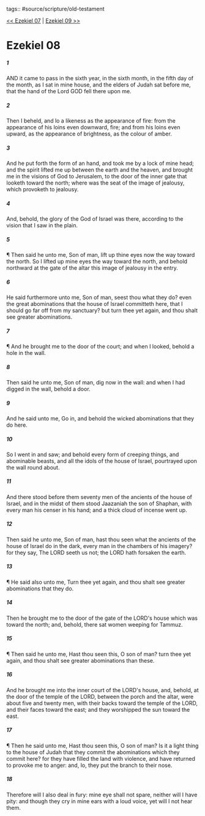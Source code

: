 tags:: #source/scripture/old-testament

[<< Ezekiel 07](source/scripture/old-testament/26_Ezekiel/Ezekiel_07.md) | [Ezekiel 09 >>](source/scripture/old-testament/26_Ezekiel/Ezekiel_09.md)

# Ezekiel 08

##### 1

AND it came to pass in the sixth year, in the sixth month, in the fifth day of the month, as I sat in mine house, and the elders of Judah sat before me, that the hand of the Lord GOD fell there upon me.

##### 2

Then I beheld, and lo a likeness as the appearance of fire: from the appearance of his loins even downward, fire; and from his loins even upward, as the appearance of brightness, as the colour of amber.

##### 3

And he put forth the form of an hand, and took me by a lock of mine head; and the spirit lifted me up between the earth and the heaven, and brought me in the visions of God to Jerusalem, to the door of the inner gate that looketh toward the north; where was the seat of the image of jealousy, which provoketh to jealousy.

##### 4

And, behold, the glory of the God of Israel was there, according to the vision that I saw in the plain.

##### 5

¶ Then said he unto me, Son of man, lift up thine eyes now the way toward the north. So I lifted up mine eyes the way toward the north, and behold northward at the gate of the altar this image of jealousy in the entry.

##### 6

He said furthermore unto me, Son of man, seest thou what they do? even the great abominations that the house of Israel committeth here, that I should go far off from my sanctuary? but turn thee yet again, and thou shalt see greater abominations.

##### 7

¶ And he brought me to the door of the court; and when I looked, behold a hole in the wall.

##### 8

Then said he unto me, Son of man, dig now in the wall: and when I had digged in the wall, behold a door.

##### 9

And he said unto me, Go in, and behold the wicked abominations that they do here.

##### 10

So I went in and saw; and behold every form of creeping things, and abominable beasts, and all the idols of the house of Israel, pourtrayed upon the wall round about.

##### 11

And there stood before them seventy men of the ancients of the house of Israel, and in the midst of them stood Jaazaniah the son of Shaphan, with every man his censer in his hand; and a thick cloud of incense went up.

##### 12

Then said he unto me, Son of man, hast thou seen what the ancients of the house of Israel do in the dark, every man in the chambers of his imagery? for they say, The LORD seeth us not; the LORD hath forsaken the earth.

##### 13

¶ He said also unto me, Turn thee yet again, and thou shalt see greater abominations that they do.

##### 14

Then he brought me to the door of the gate of the LORD's house which was toward the north; and, behold, there sat women weeping for Tammuz.

##### 15

¶ Then said he unto me, Hast thou seen this, O son of man? turn thee yet again, and thou shalt see greater abominations than these.

##### 16

And he brought me into the inner court of the LORD's house, and, behold, at the door of the temple of the LORD, between the porch and the altar, were about five and twenty men, with their backs toward the temple of the LORD, and their faces toward the east; and they worshipped the sun toward the east.

##### 17

¶ Then he said unto me, Hast thou seen this, O son of man? Is it a light thing to the house of Judah that they commit the abominations which they commit here? for they have filled the land with violence, and have returned to provoke me to anger: and, lo, they put the branch to their nose.

##### 18

Therefore will I also deal in fury: mine eye shall not spare, neither will I have pity: and though they cry in mine ears with a loud voice, yet will I not hear them.
